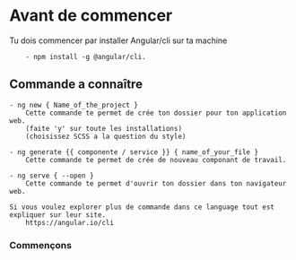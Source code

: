 <h1 class="center"> Avant de commencer </h1>
    Tu dois commencer par installer Angular/cli sur ta machine
    
        - npm install -g @angular/cli.

<h2 class="center"> Commande a connaître </h2>

    - ng new { Name_of_the_project }
        Cette commande te permet de crée ton dossier pour ton application web.
        (faite 'y' sur toute les installations)
        (choisissez SCSS a la question du style)

    - ng generate {{ componente / service }} { name_of_your_file }
        Cette commande te permet de crée de nouveau componant de travail.

    - ng serve { --open }
        Cette commande te permet d'ouvrir ton dossier dans ton navigateur web.

    Si vous voulez explorer plus de commande dans ce language tout est expliquer sur leur site.
        https://angular.io/cli

<h3 class="center"> Commençons </h3>

